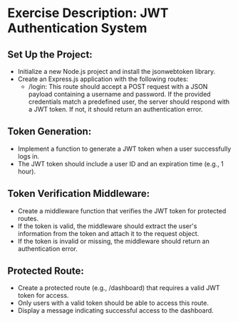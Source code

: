 # Exercise Description: JWT Authentication System

## Set Up the Project:

- Initialize a new Node.js project and install the jsonwebtoken library.
- Create an Express.js application with the following routes:
    - /login: This route should accept a POST request with a JSON payload containing a username and password. If the provided credentials match a predefined user, the server should respond with a JWT token. If not, it should return an authentication error.

## Token Generation:

- Implement a function to generate a JWT token when a user successfully logs in.
- The JWT token should include a user ID and an expiration time (e.g., 1 hour).

## Token Verification Middleware:

- Create a middleware function that verifies the JWT token for protected routes.
- If the token is valid, the middleware should extract the user's information from the token and attach it to the request object.
- If the token is invalid or missing, the middleware should return an authentication error.

## Protected Route:

- Create a protected route (e.g., /dashboard) that requires a valid JWT token for access.
- Only users with a valid token should be able to access this route.
- Display a message indicating successful access to the dashboard.